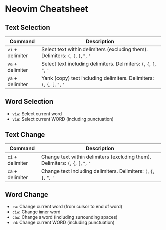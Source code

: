 # Neovim Cheatsheet

## Text Selection

| Command | Description |
|---------|-------------|
| `vi` + delimiter | Select text within delimiters (excluding them). Delimiters: `(`, `{`, `[`, `"`, `'` |
| `va` + delimiter | Select text including delimiters. Delimiters: `(`, `{`, `[`, `"`, `'` |
| `ya` + delimiter | Yank (copy) text including delimiters. Delimiters: `(`, `{`, `[`, `"`, `'` |

## Word Selection
- `viw`: Select current word
- `viW`: Select current WORD (including punctuation)

## Text Change

| Command | Description |
|---------|-------------|
| `ci` + delimiter | Change text within delimiters (excluding them). Delimiters: `(`, `{`, `[`, `"`, `'` |
| `ca` + delimiter | Change text including delimiters. Delimiters: `(`, `{`, `[`, `"`, `'` |

## Word Change
- `cw`: Change current word (from cursor to end of word)
- `ciw`: Change inner word
- `caw`: Change a word (including surrounding spaces)
- `cW`: Change current WORD (including punctuation)